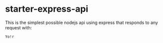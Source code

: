 # starter-express-api

This is the simplest possible nodejs api using express that responds to any request with: 
```
Yo!r
```
